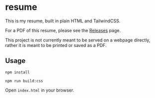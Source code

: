 # resume

This is my resume, built in plain HTML and TailwindCSS.

For a PDF of this resume, please see the <a href="https://github.com/ides15/resume/releases" target="_blank">Releases</a> page.

This project is not currently meant to be served on a webpage directly, rather it is meant to be printed or saved as a PDF.

## Usage

`npm install`

`npm run build:css`

Open `index.html` in your browser.
